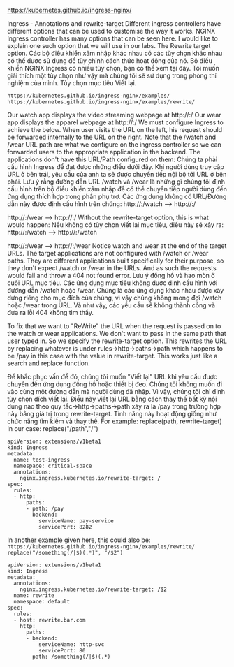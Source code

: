 https://kubernetes.github.io/ingress-nginx/

Ingress - Annotations and rewrite-target
Different ingress controllers have different options that can be used to customise the way it works. NGINX Ingress controller has many options that can be seen here. I would like to explain one such option that we will use in our labs. The Rewrite target option.
Các bộ điều khiển xâm nhập khác nhau có các tùy chọn khác nhau có thể được sử dụng để tùy chỉnh cách thức hoạt động của nó. Bộ điều khiển NGINX Ingress có nhiều tùy chọn, bạn có thể xem tại đây. Tôi muốn giải thích một tùy chọn như vậy mà chúng tôi sẽ sử dụng trong phòng thí nghiệm của mình. Tùy chọn mục tiêu Viết lại.

```
https://kubernetes.github.io/ingress-nginx/examples/
https://kubernetes.github.io/ingress-nginx/examples/rewrite/
```

Our watch app displays the video streaming webpage at http://<watch-service>:<port>/
Our wear app displays the apparel webpage at http://<wear-service>:<port>/
We must configure Ingress to achieve the below. When user visits the URL on the left, his request should be forwarded internally to the URL on the right. Note that the /watch and /wear URL path are what we configure on the ingress controller so we can forwarded users to the appropriate application in the backend. The applications don't have this URL/Path configured on them:
Chúng ta phải cấu hình Ingress để đạt được những điều dưới đây. Khi người dùng truy cập URL ở bên trái, yêu cầu của anh ta sẽ được chuyển tiếp nội bộ tới URL ở bên phải. Lưu ý rằng đường dẫn URL /watch và /wear là những gì chúng tôi định cấu hình trên bộ điều khiển xâm nhập để có thể chuyển tiếp người dùng đến ứng dụng thích hợp trong phần phụ trợ. Các ứng dụng không có URL/Đường dẫn này được định cấu hình trên chúng:
http://<ingress-service>:<ingress-port>/watch --> http://<watch-service>:<port>/

http://<ingress-service>:<ingress-port>/wear --> http://<wear-service>:<port>/
Without the rewrite-target option, this is what would happen:
Nếu không có tùy chọn viết lại mục tiêu, điều này sẽ xảy ra:
http://<ingress-service>:<ingress-port>/watch --> http://<watch-service>:<port>/watch

http://<ingress-service>:<ingress-port>/wear --> http://<wear-service>:<port>/wear
Notice watch and wear at the end of the target URLs. The target applications are not configured with /watch or /wear paths. They are different applications built specifically for their purpose, so they don't expect /watch or /wear in the URLs. And as such the requests would fail and throw a 404 not found error.
Lưu ý đồng hồ và hao mòn ở cuối URL mục tiêu. Các ứng dụng mục tiêu không được định cấu hình với đường dẫn /watch hoặc /wear. Chúng là các ứng dụng khác nhau được xây dựng riêng cho mục đích của chúng, vì vậy chúng không mong đợi /watch hoặc /wear trong URL. Và như vậy, các yêu cầu sẽ không thành công và đưa ra lỗi 404 không tìm thấy.

To fix that we want to "ReWrite" the URL when the request is passed on to the watch or wear applications. We don't want to pass in the same path that user typed in. So we specify the rewrite-target option. This rewrites the URL by replacing whatever is under rules->http->paths->path which happens to be /pay in this case with the value in rewrite-target. This works just like a search and replace function.

Để khắc phục vấn đề đó, chúng tôi muốn "Viết lại" URL khi yêu cầu được chuyển đến ứng dụng đồng hồ hoặc thiết bị đeo. Chúng tôi không muốn đi vào cùng một đường dẫn mà người dùng đã nhập. Vì vậy, chúng tôi chỉ định tùy chọn đích viết lại. Điều này viết lại URL bằng cách thay thế bất kỳ nội dung nào theo quy tắc->http->paths->path xảy ra là /pay trong trường hợp này bằng giá trị trong rewrite-target. Tính năng này hoạt động giống như chức năng tìm kiếm và thay thế.
For example: replace(path, rewrite-target)
In our case: replace("/path","/")

```
apiVersion: extensions/v1beta1
kind: Ingress
metadata:
  name: test-ingress
  namespace: critical-space
  annotations:
    nginx.ingress.kubernetes.io/rewrite-target: /
spec:
  rules:
  - http:
      paths:
      - path: /pay
        backend:
          serviceName: pay-service
          servicePort: 8282
```

In another example given here, this could also be:
`https://kubernetes.github.io/ingress-nginx/examples/rewrite/`
`replace("/something(/|$)(.*)", "/$2")`

```
apiVersion: extensions/v1beta1
kind: Ingress
metadata:
  annotations:
    nginx.ingress.kubernetes.io/rewrite-target: /$2
  name: rewrite
  namespace: default
spec:
  rules:
  - host: rewrite.bar.com
    http:
      paths:
      - backend:
          serviceName: http-svc
          servicePort: 80
        path: /something(/|$)(.*)
```
